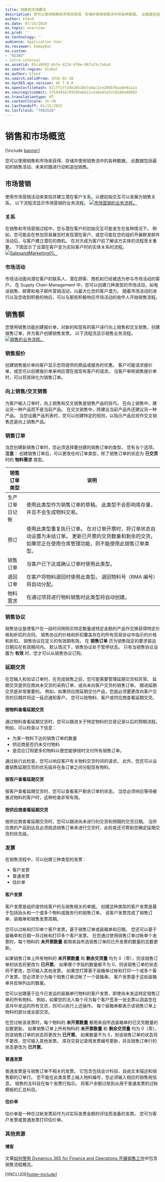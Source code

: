 ```yaml
---
title: 销售和市场概览
description: 您可以使用销售和市场来获得、存储并使用销售流中的各种数据。 此数据包括最初的销售活动、未来的跟进行动和追加销售。
author: kfend
ms.date: 07/25/2019
ms.topic: overview
ms.prod: ''
ms.technology: ''
audience: Application User
ms.reviewer: kamaybac
ms.custom:
- "92303"
- intro-internal
ms.assetid: 65ca9992-bbfa-4224-bf0e-067a25c7e6a4
ms.search.region: Global
ms.author: kfend
ms.search.validFrom: 2016-02-28
ms.dyn365.ops.version: AX 7.0.0
ms.openlocfilehash: 021ff1ff24e20516b7a8ac1ce206b76aa8e91a2a
ms.sourcegitcommit: 3754d916799595eb611ceabe45a52c6280a98992
ms.translationtype: HT
ms.contentlocale: zh-CN
ms.lasthandoff: 01/15/2022
ms.locfileid: "7982526"
---
```

# <a name="sales-and-marketing-overview"></a>销售和市场概览

[!include [banner](../includes/banner.md)]

您可以使用销售和市场来获得、存储并使用销售流中的各种数据。 此数据包括最初的销售活动、未来的跟进行动和追加销售。

## <a name="marketing"></a>市场营销

使用市场营销活动来查找并建立潜在客户关系，以便初始交互可以发展为销售关系。 以下流程流显示市场营销的业务流程。 [![市场营销的业务流程。](./media/marketing01.jpg)](./media/marketing01.jpg)

### <a name="relationships"></a>关系

在销售和市场营销过程中，您与潜在客户的初始交互可能发生在各种情况下。 例如，您可能会在参加贸易展览时发现潜在客户，或您可能在您的组织开展群发邮件活动后，与客户建立潜在的商机。 在对方成为客户前了解该方实体的流程至关重要。 下图显示了当潜在客户变为实际客户时的实体关系的流程。 [![SalesandMarketing01。](./media/salesandmarketing01.jpg)](./media/salesandmarketing01.jpg)

### <a name="campaigns"></a>市场活动

市场活动面向潜在客户的联系人、潜在顾客、商机和已经被选为参与市场活动的客户。 在 Supply Chain Management 中，您可以创建几种类型的市场活动，如电话销售、邮寄和电子邮件营销活动，以最大化您的客户潜力。 随着市场活动的进行以及您收到积极的响应，可以与那些积极响应市场活动的收件人开始销售流程。

## <a name="sales"></a>销售额
您使用销售功能创建报价单，对新的和现有的客户进行向上销售和交叉销售，创建销售订单，并为客户创建销售发票。 以下流程流显示销售业务流程。 [![销售的业务流程。](./media/sales01.jpg)](./media/sales01.jpg)

### <a name="sales-quotations"></a>销售报价

创建销售报价单向客户显示您将提供的商品或服务的优惠。 客户可能请求报价单，或您可以创建报价单来响应潜在或现有客户的请求。 当客户审核销售报价单时，可以将其转化为销售订单。

### <a name="up-sellcross-sell"></a>向上销售/交叉销售

为客户输入订单时，向上销售和交叉销售是销售产品的技巧。 在向上销售中，建议另一种产品而不是当前产品。 在交叉销售中，除建议当前产品外还建议另一种产品。 当您设置产品列表时，您可以创建特定的规则，以指示产品应视作交叉销售还是向上销售产品。

### <a name="sales-orders"></a>销售订单

当您创建新销售订单时，您必须选择要创建的销售订单的类型。 您有五个选项。 **注意︰** 创建销售订单后，可以更改任何订单类型，除了销售订单的状态为 **已交货** 时的 **物料需求** 类型。

| 销售订单类型  | 说明                                                                                                                                                                                                                                                                                            |
|-------------------|--------------------------------------------------------------------------------------------------------------------------------------------------------------------------------------------------------------------------------------------------------------------------------------------------------|
| 生产订单日记帐           | 使用此类型作为销售订单的草稿。 此类型不会影响库存量，并且不会生成物料交易。                                                                                                                                                                    |
| 预订      | 使用此类型重复执行订单。 在对订单开票时，将订单状态自动设置为未结订单。 更新已开票的交货数量和剩余的交货。 如果您正在使用仓库管理功能，则不能使用此销售订单类型。 |
| 销售订单       | 当客户已下达或确认订单时使用此类型。                                                                                                                                                                                                                                        |
| 退回订单    | 在客户将物料退回时使用此类型。 退回物料号（RMA 编号）将自动分配。                                                                                                                                                                                            |
| 物料需求 | 在通过项目进行物料销售时此类型将自动创建。                                                                                                                                                                                                                       |

### <a name="sales-agreements"></a>销售协议

销售协议是使客户在一段时间用购买特定数量或特定金额的产品作交换获得特定价格和折扣的合同。 销售协议的价格和折扣覆盖存在的所有贸易协议中指示的价格和折扣。 销售协议在定义的有效期有效。 在 **销售订单** 页为销售指定的要求装运日期应在有效期间内。 默认情况下，销售协议处于暂停状态。 只有当销售协议设置为 **有效** 时，您才可以从销售协议订购。

### <a name="backorders"></a>延期交货

在您输入和验证订单时，在完成销售之前，您可能需要管理延期交货和异常。 延期交货是供应商尚未交货的采购订单，或尚未向客户交货的销售订单。 跟进延期交货是非常重要的。 例如，如果供应商延期交付产品，您就必须要更改向客户交货的日期并将这一延迟通知客户。 您可以按物料、客户或供应商查看延期交货。

#### <a name="viewing-backorders-by-item"></a>按物料查看延期交货

通过物料查看延期交货时，您可以跟进关于特定物料的交易记录以后的预期流程。 例如，可以检查以下信息：

-   为某一物料下达的销售订单的数量
-   供应商是否仍未交付物料
-   是否应订购更多的物料以便您能够按时交付所有销售订单。

通过执行此检查，您可以响应客户有关物料交货时间的请求。 此外，您还可以设置销售延期交货的优先级并在各订单之间分配现有物料。

#### <a name="viewing-backorders-by-customer"></a>按客户查看延期交货

按客户查看延期交货时，您可以查看客户剩余订单的状态。 当您必须响应等待被推迟物料的客户时，这种检查非常有用。

#### <a name="viewing-backorders-by-vendor"></a>按供应商查看延期交货

按供应商查看延期交货时，您可以跟进尚未进行的交货和预期的交货日期。 当供应商的产品到达且必须挑选销售订单来进行交货时，此检查还可帮助您确定延期交货的优先级。

### <a name="invoices"></a>发票

在销售流程中，可以创建三种类型的发票︰

-   客户发票
-   普通发票
-   估价单

#### <a name="customer-invoice"></a>客户发票

客户发票是组织提供给客户的与销售相关的单据。 创建这种类型的客户发票是基于包括抬头和一个或多个物料或服务行的销售订单。 该客户发票完成了销售订单、装箱单和销售发票周期。  

您可以过帐和打印单个客户发票，基于销售订单或装箱单和日期。 您还可以基于装箱单和日期一并过帐和打印多个客户发票。 在您通过使用销售订单过帐单个发票时，每个物料的 **未开票数量** 都用来自所选销售订单的已开发票的数量的总数更新。  

如果销售订单上所有物料的 **未开票数量** 和 **剩余交货量** 均为 0（零），则该销售订单的状态将更改为 **已开票**。 如果哪个字段的数量都不为 0，则该销售订单的状态将不更改，您可输入其他发票。 如果您打算基于装箱单过帐和打印一个或多个客户发票，您必须至少为每个销售订单过帐了一个装箱单。 客户发票基于这些装箱单并反映列出的数量。  

您可以创建基于迄今已发运的装箱单行物料的客户发票，即使尚未发运特定销售订单的所有物料。 例如，如果您的法人每个月为每个客户签发一张支票以涵盖您在该月中发运的所有交货，则可以执行上述操作。 每个装箱单都表示该销售订单上物料的部分或全部交货。  

在您过帐该发票时，每个物料的 **未开票数量** 都用来自所选装箱单的已交货数量的总数更新。 如果销售订单上所有物料的 **未开票数量** 和 **剩余交货量** 均为 0（零），则该销售订单的状态将更改为 **已开票**。 如果数量不为 0，则该销售订单的状态将不更改，您可输入其他发票。 库存交易记录用发票编号更新，并且销售订单行的状态更改为 **已开票**。

#### <a name="free-text-invoice"></a>普通发票

普通发票是与销售订单不相关的发票。 它包含包括会计科目、自由文本描述和销售额的订单行。 您不能在此类发票上输入物料编号，您必须输入相应的销售税信息。 销售的主科目在每个发票行指示。 将客户余额过账到从用于普通发票的过帐模板的汇总科目。

#### <a name="pro-forma-invoice"></a>估价单

估价单是一种在过帐发票前作为对实际发票金额的评估而准备的发票。 您可为客户发票或普通发票打印估价单。

### <a name="additional-resources"></a>其他资源

#### <a name="blogs"></a>博客

文章[如何使用 Dynamics 365 for Finance and Operations 开展销售工作](https://financefunction.tech/2018/05/15/how-sales-work-in-dynamics-365-for-finance-and-operations)中包含销售流程概览。


[!INCLUDE[footer-include](../../includes/footer-banner.md)]